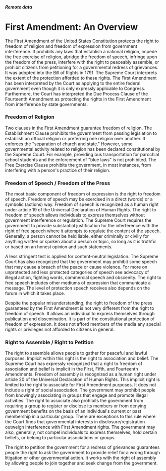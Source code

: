 ##### Remote data

# First Amendment: An Overview
The First Amendment of the United States Constitution protects the right to freedom of religion and freedom of expression from government interference. It prohibits any laws that establish a national religion, impede the free exercise of religion, abridge the freedom of speech, infringe upon the freedom of the press, interfere with the right to peaceably assemble, or prohibit citizens from petitioning for a governmental redress of grievances. It was adopted into the Bill of Rights in 1791. The Supreme Court interprets the extent of the protection afforded to these rights. The First Amendment has been interpreted by the Court as applying to the entire federal government even though it is only expressly applicable to Congress. Furthermore, the Court has interpreted the Due Process Clause of the Fourteenth Amendment as protecting the rights in the First Amendment from interference by state governments. 

### Freedom of Religion
Two clauses in the First Amendment guarantee freedom of religion. The Establishment Clause prohibits the government from passing legislation to establish an official religion or preferring one religion over another. It enforces the "separation of church and state." However, some governmental activity related to religion has been declared constitutional by the Supreme Court. For example, providing bus transportation for parochial school students and the enforcement of "blue laws" is not prohibited. The Free Exercise Clause prohibits the government, in most instances, from interfering with a person's practice of their religion.

### Freedom of Speech / Freedom of the Press
The most basic component of freedom of expression is the right to freedom of speech. Freedom of speech may be exercised in a direct (words) or a symbolic (actions) way. Freedom of speech is recognized as a human right under article 19 of the Universal Declaration of Human Rights. The right to freedom of speech allows individuals to express themselves without government interference or regulation. The Supreme Court requires the government to provide substantial justification for the interference with the right of free speech where it attempts to regulate the content of the speech. Generally, a person cannot be held liable, either criminally or civilly for anything written or spoken about a person or topic, so long as it is truthful or based on an honest opinion and such statements.

A less stringent test is applied for content-neutral legislation. The Supreme Court has also recognized that the government may prohibit some speech that may cause a breach of the peace or cause violence. For more on unprotected and less protected categories of speech see advocacy of illegal action, fighting words, commercial speech and obscenity. The right to free speech includes other mediums of expression that communicate a message. The level of protection speech receives also depends on the forum in which it takes place.   

Despite the popular misunderstanding, the right to freedom of the press guaranteed by the First Amendment is not very different from the right to freedom of speech. It allows an individual to express themselves through publication and dissemination. It is part of the constitutional protection of freedom of expression. It does not afford members of the media any special rights or privileges not afforded to citizens in general.

### Right to Assemble / Right to Petition
The right to assemble allows people to gather for peaceful and lawful purposes. Implicit within this right is the right to association and belief. The Supreme Court has expressly recognized that a right to freedom of association and belief is implicit in the First, Fifth, and Fourteenth Amendments. Freedom of assembly is recognized as a human right under article 20 of the Universal Declaration of Human Rights. This implicit right is limited to the right to associate for First Amendment purposes. It does not include a right of social association. The government may prohibit people from knowingly associating in groups that engage and promote illegal activities. The right to associate also prohibits the government from requiring a group to register or disclose its members or from denying government benefits on the basis of an individual's current or past membership in a particular group. There are exceptions to this rule where the Court finds that governmental interests in disclosure/registration outweigh interference with First Amendment rights. The government may also, generally, not compel individuals to express themselves, hold certain beliefs, or belong to particular associations or groups.

The right to petition the government for a redress of grievances guarantees people the right to ask the government to provide relief for a wrong through litigation or other governmental action. It works with the right of assembly by allowing people to join together and seek change from the government.
